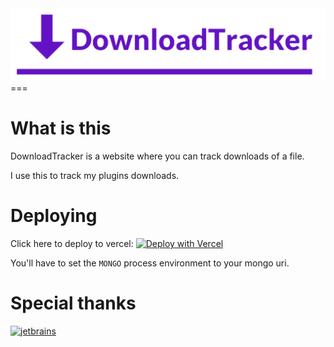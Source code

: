 <img src="https://github.com/Lorenzo0111/DownloadTracker/blob/master/media/Logo.png?raw=true" alt="logo">
===

# What is this
DownloadTracker is a website where you can track downloads of a file.

I use this to track my plugins downloads.

# Deploying
Click here to deploy to vercel:
[![Deploy with Vercel](https://vercel.com/button)](https://vercel.com/new/git/external?repository-url=https%3A%2F%2Fgithub.com%2FLorenzo0111%2FDownloadTracker&env=MONGO)

You'll have to set the <code>MONGO</code> process environment to your mongo uri.

# Special thanks
<a href="https://jb.gg/OpenSource"><img src="https://github.com/Lorenzo0111/RocketPlaceholders/blob/master/media/jetbrains.png?raw=true" alt="jetbrains" width="200"/></a>